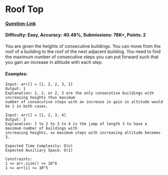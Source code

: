 # Roof Top
#### [Question-Link](https://www.geeksforgeeks.org/problems/roof-top-1587115621/1)
#### Difficulty: Easy, Accuracy: 40.48%, Submissions: 78K+, Points: 2

You are given the heights of consecutive buildings. You can move from the roof of a building to the roof of the next adjacent building. You need to find the maximum number of consecutive steps you can put forward such that you gain an increase in altitude with each step.

#### Examples:
```
Input: arr[] = [1, 2, 2, 3, 2]
Output: 1
Explanation: 1, 2, or 2, 3 are the only consecutive buildings with increasing heights thus maximum
number of consecutive steps with an increase in gain in altitude would be 1 in both cases.
```
```
Input: arr[] = [1, 2, 3, 4]
Output: 3
Explanation: 1 to 2 to 3 to 4 is the jump of length 3 to have a maximum number of buildings with
increasing heights, so maximum steps with increasing altitude becomes 3.
```
```
Expected Time Complexity: O(n)
Expected Auxiliary Space: O(1)

Constraints:
1 <= arr.size() <= 10^6
1 <= arr[i] <= 10^5
```
